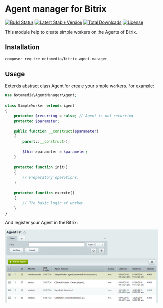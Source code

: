 # Agent manager for Bitrix

[![Build Status](https://travis-ci.org/notamedia/bitrix-agent-manager.svg)](https://travis-ci.org/notamedia/bitrix-agent-manager)
[![Latest Stable Version](https://poser.pugx.org/notamedia/bitrix-agent-manager/v/stable)](https://packagist.org/packages/notamedia/bitrix-agent-manager) 
[![Total Downloads](https://poser.pugx.org/notamedia/bitrix-agent-manager/downloads)](https://packagist.org/packages/notamedia/bitrix-agent-manager) 
[![License](https://poser.pugx.org/notamedia/bitrix-agent-manager/license)](https://packagist.org/packages/notamedia/bitrix-agent-manager)

This module help to create simple workers on the Agents of Bitrix.

## Installation

```bash
composer require notamedia/bitrix-agent-manager
```

## Usage

Extends abstract class Agent for create your simple workers. For example:

```php
use Notamedia\AgentManager\Agent;

class SimpleWorker extends Agent
{
    protected $recurring = false; // Agent is not recurring.
    protected $parameter;
    
    public function __construct($parameter)
    {
        parent::__construct();
        
        $this->parameter = $parameter;
    }
    
    protected function init()
    {
        // Preparatory operations.
    }
    
    protected function execute()
    {
        // The basic logic of worker.
    }
}
```

And register your Agent in the Bitrix:

![Agents list](agents-list.png)